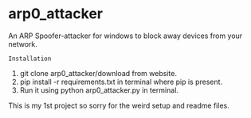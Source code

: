 # arp0_attacker
An ARP Spoofer-attacker for windows to block away devices from your network.

```Installation```
1) git clone arp0_attacker/download from website.
2) pip install -r requirements.txt in terminal where pip is present.
3) Run it using python arp0_attacker.py in terminal.

  This is my 1st project so sorry for the weird setup and readme files.
